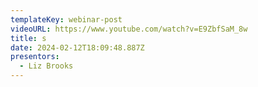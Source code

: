 ```yaml
---
templateKey: webinar-post
videoURL: https://www.youtube.com/watch?v=E9ZbfSaM_8w
title: s
date: 2024-02-12T18:09:48.887Z
presentors:
  - Liz Brooks
---
```

